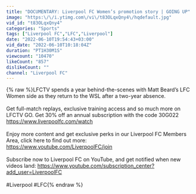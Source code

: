 ```yaml
---
title: "DOCUMENTARY: Liverpool FC Women’s promotion story | GOING UP"
image: "https:\/\/i.ytimg.com\/vi\/t83OLqxQny4\/hqdefault.jpg"
vid_id: "t83OLqxQny4"
categories: "Sports"
tags: ["Liverpool FC","LFC","Liverpool"]
date: "2022-06-10T19:54:43+03:00"
vid_date: "2022-06-10T10:18:04Z"
duration: "PT1H30M1S"
viewcount: "10470"
likeCount: "857"
dislikeCount: ""
channel: "Liverpool FC"
---
```

{% raw %}LFCTV spends a year behind-the-scenes with Matt Beard’s LFC Women side as they return to the WSL after a two-year absence.<br /><br />Get full-match replays, exclusive training access and so much more on LFCTV GO. Get 30% off an annual subscription with the code 30G022 <a rel="nofollow" target="blank" href="https://www.liverpoolfc.com/watch">https://www.liverpoolfc.com/watch</a><br /><br />Enjoy more content and get exclusive perks in our Liverpool FC Members Area, click here to find out more: <a rel="nofollow" target="blank" href="https://www.youtube.com/LiverpoolFC/join">https://www.youtube.com/LiverpoolFC/join</a><br /><br />Subscribe now to Liverpool FC on YouTube, and get notified when new videos land: <a rel="nofollow" target="blank" href="https://www.youtube.com/subscription_center?add_user=LiverpoolFC">https://www.youtube.com/subscription_center?add_user=LiverpoolFC</a><br /><br />#Liverpool #LFC{% endraw %}
